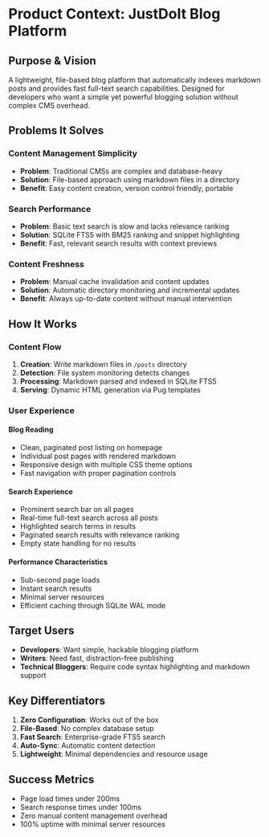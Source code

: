 # Product Context: JustDoIt Blog Platform

## Purpose & Vision
A lightweight, file-based blog platform that automatically indexes markdown posts and provides fast full-text search capabilities. Designed for developers who want a simple yet powerful blogging solution without complex CMS overhead.

## Problems It Solves

### Content Management Simplicity
- **Problem**: Traditional CMSs are complex and database-heavy
- **Solution**: File-based approach using markdown files in a directory
- **Benefit**: Easy content creation, version control friendly, portable

### Search Performance
- **Problem**: Basic text search is slow and lacks relevance ranking
- **Solution**: SQLite FTS5 with BM25 ranking and snippet highlighting
- **Benefit**: Fast, relevant search results with context previews

### Content Freshness
- **Problem**: Manual cache invalidation and content updates
- **Solution**: Automatic directory monitoring and incremental updates
- **Benefit**: Always up-to-date content without manual intervention

## How It Works

### Content Flow
1. **Creation**: Write markdown files in `/posts` directory
2. **Detection**: File system monitoring detects changes
3. **Processing**: Markdown parsed and indexed in SQLite FTS5
4. **Serving**: Dynamic HTML generation via Pug templates

### User Experience

#### Blog Reading
- Clean, paginated post listing on homepage
- Individual post pages with rendered markdown
- Responsive design with multiple CSS theme options
- Fast navigation with proper pagination controls

#### Search Experience
- Prominent search bar on all pages
- Real-time full-text search across all posts
- Highlighted search terms in results
- Paginated search results with relevance ranking
- Empty state handling for no results

#### Performance Characteristics
- Sub-second page loads
- Instant search results
- Minimal server resources
- Efficient caching through SQLite WAL mode

## Target Users
- **Developers**: Want simple, hackable blogging platform
- **Writers**: Need fast, distraction-free publishing
- **Technical Bloggers**: Require code syntax highlighting and markdown support

## Key Differentiators
1. **Zero Configuration**: Works out of the box
2. **File-Based**: No complex database setup
3. **Fast Search**: Enterprise-grade FTS5 search
4. **Auto-Sync**: Automatic content detection
5. **Lightweight**: Minimal dependencies and resource usage

## Success Metrics
- Page load times under 200ms
- Search response times under 100ms
- Zero manual content management overhead
- 100% uptime with minimal server resources
